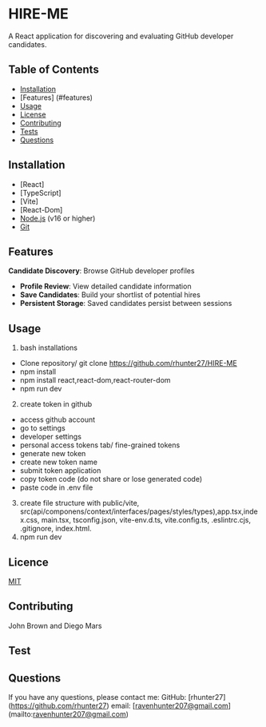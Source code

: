 # HIRE-ME

A React application for discovering and evaluating GitHub developer candidates.


## Table of Contents
- [Installation](#installation)
- [Features] (#features)
- [Usage](#usage)
- [License](#license)
- [Contributing](#contributing)
- [Tests](#tests)
- [Questions](#questions)

## Installation
- [React]
- [TypeScript]
- [Vite]
- [React-Dom]
- [Node.js](https://nodejs.org/) (v16 or higher)
- [Git](https://git-scm.com/)


## Features
**Candidate Discovery**: Browse GitHub developer profiles
- **Profile Review**: View detailed candidate information
- **Save Candidates**: Build your shortlist of potential hires
- **Persistent Storage**: Saved candidates persist between sessions

## Usage
1. bash installations
- Clone repository/ git clone  https://github.com/rhunter27/HIRE-ME
- npm install
- npm install react,react-dom,react-router-dom
- npm run dev
2. create token in github
- access github account
- go to settings
- developer settings
- personal access tokens tab/ fine-grained tokens
- generate new token
- create new token name 
- submit token application
- copy token code (do not share or lose generated code)
- paste code in .env file
3. create file structure with public/vite, src(api/componens/context/interfaces/pages/styles/types),app.tsx,index.css, main.tsx, tsconfig.json, vite-env.d.ts, vite.config.ts, .eslintrc.cjs, .gitignore, index.html.
4. npm run dev

## Licence
[MIT](https://choosealicense.com/licenses/mit/)


## Contributing 
John Brown and Diego Mars

## Test


## Questions
If you have any questions, please contact me:
GitHub: [rhunter27] (https://github.com/rhunter27)
email: [ravenhunter207@gmail.com] (mailto:ravenhunter207@gmail.com)